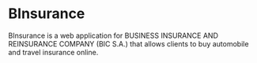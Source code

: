 # BInsurance
BInsurance is a web application for BUSINESS INSURANCE AND REINSURANCE COMPANY (BIC S.A.) that allows clients to buy automobile and travel insurance online.
